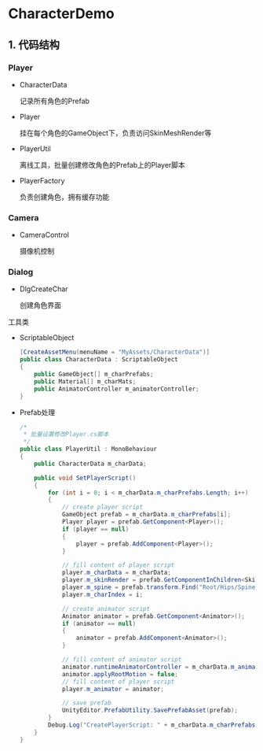 # CharacterDemo

## 1. 代码结构

### Player

- CharacterData

  记录所有角色的Prefab

- Player

  挂在每个角色的GameObject下，负责访问SkinMeshRender等

- PlayerUtil

  离线工具，批量创建修改角色的Prefab上的Player脚本

- PlayerFactory

  负责创建角色，拥有缓存功能

### Camera

- CameraControl

  摄像机控制

### Dialog

- DlgCreateChar

  创建角色界面

工具类

- ScriptableObject

  ```c#
  [CreateAssetMenu(menuName = "MyAssets/CharacterData")]
  public class CharacterData : ScriptableObject
  {
      public GameObject[] m_charPrefabs;
      public Material[] m_charMats;
      public AnimatorController m_animatorController;
  }
  ```

- Prefab处理

  ```c#
  /*
   * 批量设置修改Player.cs脚本
   */
  public class PlayerUtil : MonoBehaviour
  {
      public CharacterData m_charData;

      public void SetPlayerScript()
      {
          for (int i = 0; i < m_charData.m_charPrefabs.Length; i++)
          {
              // create player script
              GameObject prefab = m_charData.m_charPrefabs[i];
              Player player = prefab.GetComponent<Player>();
              if (player == null)
              {
                  player = prefab.AddComponent<Player>();
              }

              // fill content of player script
              player.m_charData = m_charData;
              player.m_skinRender = prefab.GetComponentInChildren<SkinnedMeshRenderer>();
              player.m_spine = prefab.transform.Find("Root/Hips/Spine_01");
              player.m_charIndex = i;

              // create animator script
              Animator animator = prefab.GetComponent<Animator>();
              if (animator == null)
              {
                  animator = prefab.AddComponent<Animator>();
              }

              // fill content of animator script
              animator.runtimeAnimatorController = m_charData.m_animatorController;
              animator.applyRootMotion = false;
              // fill content of player script
              player.m_animator = animator;

              // save prefab
              UnityEditor.PrefabUtility.SavePrefabAsset(prefab);
          }
          Debug.Log("CreatePlayerScript: " + m_charData.m_charPrefabs.Length + " character prefab is processed.");
      }
  }
  ```

